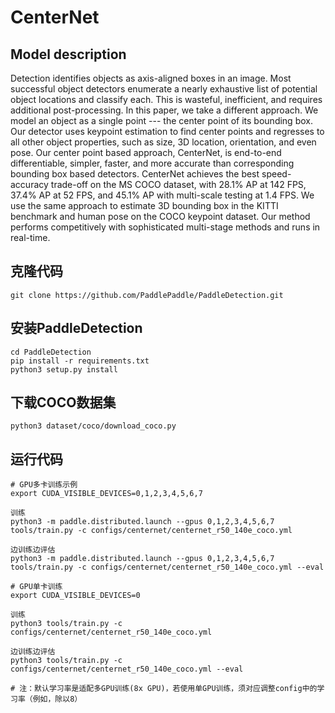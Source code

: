 # CenterNet

## Model description
Detection identifies objects as axis-aligned boxes in an image. Most successful object detectors enumerate a nearly exhaustive list of potential object locations and classify each. This is wasteful, inefficient, and requires additional post-processing. In this paper, we take a different approach. We model an object as a single point --- the center point of its bounding box. Our detector uses keypoint estimation to find center points and regresses to all other object properties, such as size, 3D location, orientation, and even pose. Our center point based approach, CenterNet, is end-to-end differentiable, simpler, faster, and more accurate than corresponding bounding box based detectors. CenterNet achieves the best speed-accuracy trade-off on the MS COCO dataset, with 28.1% AP at 142 FPS, 37.4% AP at 52 FPS, and 45.1% AP with multi-scale testing at 1.4 FPS. We use the same approach to estimate 3D bounding box in the KITTI benchmark and human pose on the COCO keypoint dataset. Our method performs competitively with sophisticated multi-stage methods and runs in real-time.

## 克隆代码

```
git clone https://github.com/PaddlePaddle/PaddleDetection.git
```

## 安装PaddleDetection

```
cd PaddleDetection
pip install -r requirements.txt
python3 setup.py install
```

## 下载COCO数据集

```
python3 dataset/coco/download_coco.py
```

## 运行代码

```
# GPU多卡训练示例
export CUDA_VISIBLE_DEVICES=0,1,2,3,4,5,6,7

训练
python3 -m paddle.distributed.launch --gpus 0,1,2,3,4,5,6,7 tools/train.py -c configs/centernet/centernet_r50_140e_coco.yml

边训练边评估
python3 -m paddle.distributed.launch --gpus 0,1,2,3,4,5,6,7 tools/train.py -c configs/centernet/centernet_r50_140e_coco.yml --eval

# GPU单卡训练
export CUDA_VISIBLE_DEVICES=0

训练
python3 tools/train.py -c configs/centernet/centernet_r50_140e_coco.yml

边训练边评估
python3 tools/train.py -c configs/centernet/centernet_r50_140e_coco.yml --eval

# 注：默认学习率是适配多GPU训练(8x GPU)，若使用单GPU训练，须对应调整config中的学习率（例如，除以8）

```